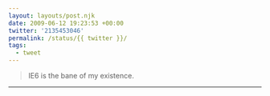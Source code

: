 ```yaml
---
layout: layouts/post.njk
date: 2009-06-12 19:23:53 +00:00
twitter: '2135453046'
permalink: /status/{{ twitter }}/
tags: 
  - tweet
---
```


> IE6 is the bane of my existence.

---
